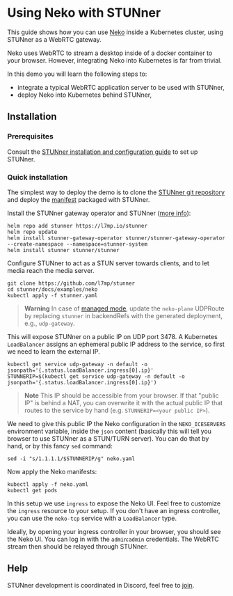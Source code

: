# Using Neko with STUNner

This guide shows how you can use [Neko](https://github.com/m1k1o/neko/)
inside a Kubernetes cluster, using STUNner as a WebRTC gateway.

Neko uses WebRTC to stream a desktop inside of a docker container to your browser.
However, integrating Neko into Kubernetes is far from trivial.

In this demo you will learn the following steps to:

- integrate a typical WebRTC application server to be used with STUNner,
- deploy Neko into Kubernetes behind STUNner,

## Installation

### Prerequisites

Consult the [STUNner installation and configuration guide](/docs/INSTALL.md) to set up STUNner.

### Quick installation

The simplest way to deploy the demo is to clone the [STUNner git repository](https://github.com/l7mp/stunner) and deploy the [manifest](neko.yaml) packaged with STUNner.

Install the STUNner gateway operator and STUNner ([more info](https://github.com/l7mp/stunner-helm)):

```console
helm repo add stunner https://l7mp.io/stunner
helm repo update
helm install stunner-gateway-operator stunner/stunner-gateway-operator --create-namespace --namespace=stunner-system
helm install stunner stunner/stunner
```

Configure STUNner to act as a STUN server towards clients, and to let media reach the media server.

```console
git clone https://github.com/l7mp/stunner
cd stunner/docs/examples/neko
kubectl apply -f stunner.yaml
```

> **Warning**
> In case of [managed mode](/docs/INSTALL.md#managed-mode), update the `neko-plane` UDPRoute by replacing `stunner` in backendRefs with the generated deployment, e.g., `udp-gateway`.

This will expose STUNner on a public IP on UDP port 3478. A Kubernetes `LoadBalancer` assigns an
ephemeral public IP address to the service, so first we need to learn the external IP.

```console
kubectl get service udp-gateway -n default -o jsonpath='{.status.loadBalancer.ingress[0].ip}'
STUNNERIP=$(kubectl get service udp-gateway -n default -o jsonpath='{.status.loadBalancer.ingress[0].ip}')
```

> **Note**
> This IP should be accessible from your browser. If that "public IP" is behind a NAT, you can overwrite it with the actual public IP that routes to the service by hand (e.g. `STUNNERIP=<your public IP>`).

We need to give this public IP the Neko configuration in the `NEKO_ICESERVERS` environment variable, inside the `json` content (basically this will tell you browser to use STUNner as a STUN/TURN server).
You can do that by hand, or by this fancy `sed` command:
```console
sed -i "s/1.1.1.1/$STUNNERIP/g" neko.yaml
```

Now apply the Neko manifests:
```console
kubectl apply -f neko.yaml
kubectl get pods
```

In this setup we use `ingress` to expose the Neko UI. Feel free to customize the `ingress` resource to your setup.
If you don't have an ingress controller, you can use the `neko-tcp` service with a `LoadBalancer` type.

Ideally, by opening your ingress controller in your browser, you should see the Neko UI. You can log in with the `admin`:`admin` credentials. The WebRTC stream then should be relayed through STUNner.

## Help

STUNner development is coordinated in Discord, feel free to [join](https://discord.gg/DyPgEsbwzc).
